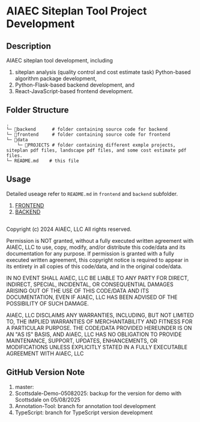 # AIAEC Siteplan Tool Project Development

## Description

AIAEC siteplan tool development, including

1. siteplan analysis (quality control and cost estimate task) Python-based algorithm package development,
2. Python-Flask-based backend development, and
3. React-JavaScript-based frontend development.

## Folder Structure

```
.
└─ 📁backend      # folder containing source code for backend
└─ 📁frontend     # folder containing source code for frontend
└─ 📁data
    └─ 📁PROJECTS # folder containing different exmple projects, siteplan pdf files, landscape pdf files, and some cost estimate pdf files.
└─ README.md    # this file
```

## Usage

Detailed useage refer to `README.md` in `frontend` and `backend` subfolder.

1. [FRONTEND](frontend/README.md)
2. [BACKEND](backend/README.md)

##

Copyright (c) 2024 AIAEC, LLC All rights reserved.

Permission is NOT granted, without a fully executed written agreement with AIAEC, LLC to use, copy, modify, and/or distribute this code/data and its documentation for any purpose. If permission is granted with a fully executed written agreement, this copyright notice is required to appear in its entirety in all copies of this code/data, and in the original code/data.

IN NO EVENT SHALL AIAEC, LLC BE LIABLE TO ANY PARTY FOR DIRECT, INDIRECT, SPECIAL, INCIDENTAL, OR CONSEQUENTIAL DAMAGES ARISING OUT OF THE USE OF THIS CODE/DATA AND ITS DOCUMENTATION, EVEN IF AIAEC, LLC HAS BEEN ADVISED OF THE POSSIBILITY OF SUCH DAMAGE.

AIAEC, LLC DISCLAIMS ANY WARRANTIES, INCLUDING, BUT NOT LIMITED TO, THE IMPLIED WARRANTIES OF MERCHANTABILITY AND FITNESS FOR A PARTICULAR PURPOSE. THE CODE/DATA PROVIDED HEREUNDER IS ON AN "AS IS" BASIS, AND AIAEC, LLC HAS NO OBLIGATION TO PROVIDE MAINTENANCE, SUPPORT, UPDATES, ENHANCEMENTS, OR MODIFICATIONS UNLESS EXPLICITLY STATED IN A FULLY EXECUTABLE AGREEMENT WITH AIAEC, LLC

## GitHub Version Note

1. master:
2. Scottsdale-Demo-05082025: backup for the version for demo with Scottsdale on 05/08/2025
3. Annotation-Tool: branch for annotation tool development
4. TypeScript: branch for TypeScript version development
